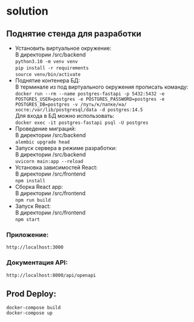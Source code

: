 # solution

## Поднятие стенда для разработки

- Установить виртуальное окружение:  
В директории /src/backend   
```python3.10 -m venv venv```  
```pip install -r requirements```   
```source venv/bin/activate```  
- Поднятие контенера БД:  
 В терминале из под виртуального окружения прописать команду:    
```docker run --rm --name postgres-fastapi -p 5432:5432 -e POSTGRES_USER=postgres -e POSTGRES_PASSWORD=postgres -e POSTGRES_DB=postgres -v /путь/к/папке/на/хосте:/var/lib/postgresql/data -d postgres:14.5```  
Для входа в БД можно использовать:  
```docker exec -it postgres-fastapi psql -U postgres```   
- Проведение миграций:  
В директории /src/backend  
```alembic upgrade head```  
- Запуск сервера в режиме разработки:  
В директории /src/backend    
```uvicorn main:app --reload```
- Установка зависимостей React:  
В директории /src/frontend  
```npm install```  
- Сборка React app:  
 В директории /src/frontend  
```npm run build```  
- Запуск React:  
В директории /src/frontend  
```npm start```  

### Приложение:  

```http://localhost:3000```

### Документация API:  

```http://localhost:8000/api/openapi```

## Prod Deploy:  

```docker-compose build```   
```docker-compose up```